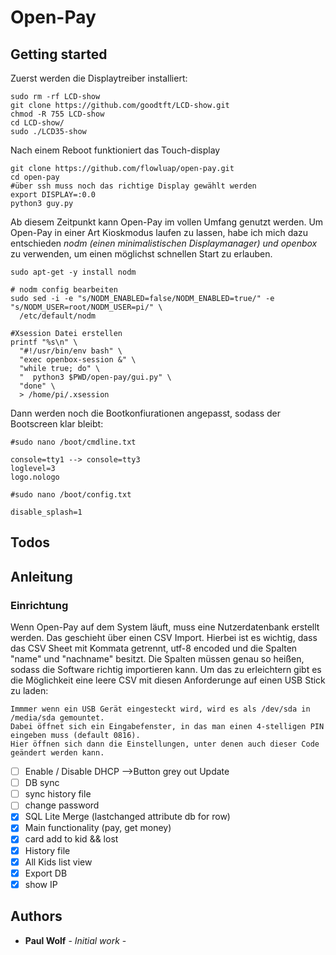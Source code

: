 # Open-Pay

## Getting started

Zuerst werden die Displaytreiber installiert:
```
sudo rm -rf LCD-show
git clone https://github.com/goodtft/LCD-show.git
chmod -R 755 LCD-show
cd LCD-show/
sudo ./LCD35-show
```
Nach einem Reboot funktioniert das Touch-display

```
git clone https://github.com/flowluap/open-pay.git
cd open-pay
#über ssh muss noch das richtige Display gewählt werden
export DISPLAY=:0.0
python3 guy.py

```
Ab diesem Zeitpunkt kann Open-Pay im vollen Umfang genutzt werden.
Um Open-Pay in einer Art Kioskmodus laufen zu lassen, habe ich mich dazu entschieden *nodm (einen minimalistischen Displaymanager) und openbox* zu verwenden, um einen möglichst schnellen Start zu erlauben.

```
sudo apt-get -y install nodm

# nodm config bearbeiten
sudo sed -i -e "s/NODM_ENABLED=false/NODM_ENABLED=true/" -e "s/NODM_USER=root/NODM_USER=pi/" \
  /etc/default/nodm

#Xsession Datei erstellen
printf "%s\n" \
  "#!/usr/bin/env bash" \
  "exec openbox-session &" \
  "while true; do" \
  "  python3 $PWD/open-pay/gui.py" \
  "done" \
  > /home/pi/.xsession
```
Dann werden noch die Bootkonfiurationen angepasst, sodass der Bootscreen klar bleibt:

```
#sudo nano /boot/cmdline.txt

console=tty1 --> console=tty3
loglevel=3
logo.nologo
```
```
#sudo nano /boot/config.txt

disable_splash=1
```
## Todos

## Anleitung

### Einrichtung

Wenn Open-Pay auf dem System läuft, muss eine Nutzerdatenbank erstellt werden. Das geschieht über einen CSV Import. Hierbei ist es wichtig, dass das CSV Sheet mit Kommata getrennt, utf-8 encoded und die Spalten "name" und "nachname" besitzt. Die Spalten müssen genau so heißen, sodass die Software richtig importieren kann.
Um das zu erleichtern gibt es die Möglichkeit eine leere CSV mit diesen Anforderunge auf einen USB Stick zu laden:

```
Immmer wenn ein USB Gerät eingesteckt wird, wird es als /dev/sda in /media/sda gemountet.
Dabei öffnet sich ein Eingabefenster, in das man einen 4-stelligen PIN eingeben muss (default 0816).
Hier öffnen sich dann die Einstellungen, unter denen auch dieser Code geändert werden kann.
```


  - [ ] Enable / Disable DHCP -->Button grey out Update
  - [ ] DB sync
  - [ ] sync history file
  - [ ] change password
  - [x] SQL Lite Merge (lastchanged attribute db for row)
  - [x] Main functionality (pay, get money)
  - [x] card add to kid && lost
  - [x] History file
  - [x] All Kids list view
  - [x] Export DB
  - [x] show IP

## Authors

* **Paul Wolf** - *Initial work* -
